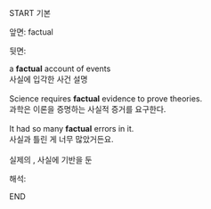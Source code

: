 START
기본

앞면:
factual


뒷면:
<div>a <strong>factual</strong> account of events </div><div><div>사실에 입각한 사건 설명</div></div><div><br></div><div><div>Science requires <strong>factual</strong> evidence to prove theories. </div><div><div>과학은 이론을 증명하는 사실적 증거를 요구한다.</div></div></div><div><br></div><div><div>It had so many <strong>factual</strong> errors in it. </div><div><div>사실과 틀린 게 너무 많았거든요.</div></div></div><div><br></div><div>실제의 , 사실에 기반을 둔</div>


해석:

END
